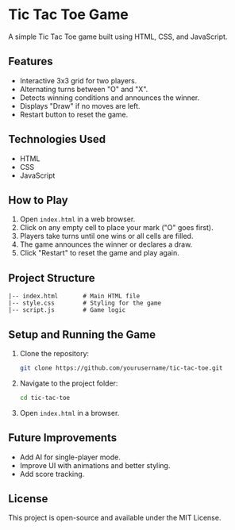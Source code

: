 # Tic Tac Toe Game

A simple Tic Tac Toe game built using HTML, CSS, and JavaScript.

## Features
- Interactive 3x3 grid for two players.
- Alternating turns between "O" and "X".
- Detects winning conditions and announces the winner.
- Displays "Draw" if no moves are left.
- Restart button to reset the game.

## Technologies Used
- HTML
- CSS
- JavaScript

## How to Play
1. Open `index.html` in a web browser.
2. Click on any empty cell to place your mark ("O" goes first).
3. Players take turns until one wins or all cells are filled.
4. The game announces the winner or declares a draw.
5. Click "Restart" to reset the game and play again.

## Project Structure
```
|-- index.html       # Main HTML file
|-- style.css        # Styling for the game
|-- script.js        # Game logic
```

## Setup and Running the Game
1. Clone the repository:
   ```sh
   git clone https://github.com/yourusername/tic-tac-toe.git
   ```
2. Navigate to the project folder:
   ```sh
   cd tic-tac-toe
   ```
3. Open `index.html` in a browser.

## Future Improvements
- Add AI for single-player mode.
- Improve UI with animations and better styling.
- Add score tracking.

## License
This project is open-source and available under the MIT License.

